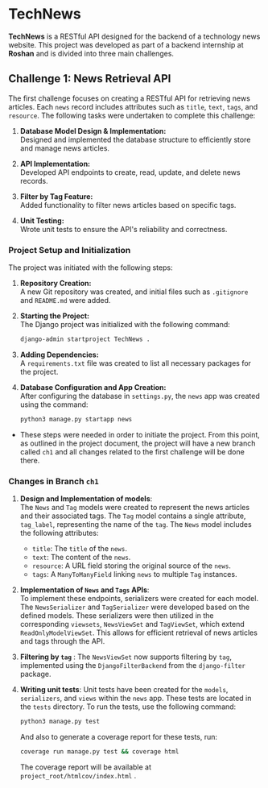 # TechNews

**TechNews** is a RESTful API designed for the backend of a technology news website. This project was developed as part of a backend internship at **Roshan** and is divided into three main challenges.

## Challenge 1: News Retrieval API

The first challenge focuses on creating a RESTful API for retrieving news articles. Each `news` record includes attributes such as `title`, `text`, `tags`, and `resource`. The following tasks were undertaken to complete this challenge:

1. **Database Model Design & Implementation:**  
   Designed and implemented the database structure to efficiently store and manage news articles.

2. **API Implementation:**  
   Developed API endpoints to create, read, update, and delete news records.

3. **Filter by Tag Feature:**  
   Added functionality to filter news articles based on specific tags.

4. **Unit Testing:**  
   Wrote unit tests to ensure the API's reliability and correctness.

### Project Setup and Initialization

The project was initiated with the following steps:

1. **Repository Creation:**  
   A new Git repository was created, and initial files such as `.gitignore` and `README.md` were added.

2. **Starting the Project:**  
   The Django project was initialized with the following command:  
   ```bash
   django-admin startproject TechNews .

3. **Adding Dependencies:**\
   A `requirements.txt` file was created to list all necessary packages for the project.

4. **Database Configuration and App Creation:**\
   After configuring the database in `settings.py`, the `news` app was created using the command:
   ```bash
   python3 manage.py startapp news

- These steps were needed in order to initiate the project. From this point, as outlined in the project document, the project will have a new branch called `ch1` and all changes related to the first challenge will be done there.
   
### Changes in Branch `ch1`
1. **Design and Implementation of models**:\
The `News` and `Tag` models were created to represent the news articles and their associated tags. The `Tag` model contains a single attribute, `tag_label`, representing the name of the `tag`. The `News` model includes the following attributes:
   - `title`: The `title` of the `news`.
   - `text`: The content of the `news`.
   - `resource`: A URL field storing the original source of the `news`.
   - `tags`: A `ManyToManyField` linking `news` to multiple `Tag` instances.

2. **Implementation of `News` and `Tags` APIs**:\
To implement these endpoints, serializers were created for each model. The `NewsSerializer` and `TagSerializer` were developed based on the defined models. These serializers were then utilized in the corresponding `viewsets`, `NewsViewSet` and `TagViewSet`, which extend `ReadOnlyModelViewSet`. This allows for efficient retrieval of news articles and tags through the API.

3. **Filtering by `tag`** :
The `NewsViewSet` now supports filtering by `tag`, implemented using the `DjangoFilterBackend` from the `django-filter` package.

4. **Writing unit tests**:
Unit tests have been created for the `models`, `serializers`, and `views` within the `news` app. These tests are located in the `tests` directory. To run the tests, use the following command:
   ```bash
   python3 manage.py test
   ```
   And also to generate a coverage report for these tests, run:
   ```bash
   coverage run manage.py test && coverage html
   ```
   The coverage report will be available at `project_root/htmlcov/index.html` .